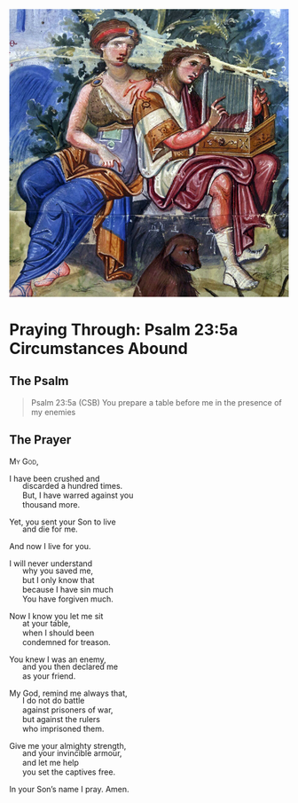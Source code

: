 <img class="intro-right" src="../images/art-paris-psalter.jpg">

<style>
  li {list-style-type: none;}
  p + ul {
    margin-top: -18px;
}
</style>

# Praying Through: Psalm 23:5a Circumstances Abound

## The Psalm

>Psalm 23:5a (CSB)   You prepare a table before me in the presence of my enemies

## The Prayer

<div style='font-variant: small-caps;'>
My God,
</div>

I have been crushed and
* discarded a hundred times.
* But, I have warred against you
* thousand more.

Yet, you sent your Son to live
* and die for me.

And now I live for you.

I will never understand
* why you saved me,
* but I only know that
* because I have sin much
* You have forgiven much.

Now I know you let me sit
* at your table,
* when I should been
* condemned for treason.

You knew I was an enemy,
* and you then declared me
* as your friend.

My God, remind me always that,
* I do not do battle
* against prisoners of war,
* but against the rulers
* who imprisoned them.

Give me your almighty strength,
* and your invincible armour,
* and let me help
* you set the captives free.

In your Son’s name I pray. Amen.
